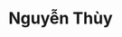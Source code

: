 ---
layout: album_gallery
resource: instagram
title: "Nguyễn Thùy"
description: "Instagram albums of Nguyễn Thùy</br>. Username: luc.thuyy"
active: gallery
images:
- image_path: /luc.thuyy/-1/20240821_165242_456440643_352545917931889_6863120872887987152_n.jpg
  gallery-folder: /gallery/luc.thuyy/-1/
  gallery-name: -1
  gallery-date: May 2025
- image_path: /luc.thuyy/0/20241220_231314_470924385_901509805468859_3778730064073756426_n.jpg
  gallery-folder: /gallery/luc.thuyy/0/
  gallery-name: 0
  gallery-date: May 2025
- image_path: /luc.thuyy/1/20250131_152008_475874827_18394908775103589_5642561833316678215_n.jpg
  gallery-folder: /gallery/luc.thuyy/1/
  gallery-name: 1
  gallery-date: May 2025
- image_path: /luc.thuyy/2/20230928_211112_383968222_316110561006725_8065016694682503701_n.jpg
  gallery-folder: /gallery/luc.thuyy/2/
  gallery-name: 2
  gallery-date: May 2025
- image_path: /luc.thuyy/3/20221101_130957_313852620_1365458290525432_1806280573502364555_n.jpg
  gallery-folder: /gallery/luc.thuyy/3/
  gallery-name: 3
  gallery-date: May 2025
- image_path: /luc.thuyy/4/20230524_140551_348487010_2234305956776402_1290977502553533886_n.jpg
  gallery-folder: /gallery/luc.thuyy/4/
  gallery-name: 4
  gallery-date: May 2025
- image_path: /luc.thuyy/5/20240226_203619_429885383_419781060611574_5883042130848877475_n.jpg
  gallery-folder: /gallery/luc.thuyy/5/
  gallery-name: 5
  gallery-date: May 2025
---